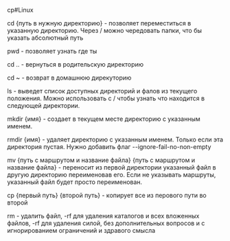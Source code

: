 cp#Linux


cd {путь в нужную директорию} - позволяет переместиться в указанную директорию. Через / можно чередовать папки, что бы указать абсолютный путь

pwd - позволяет узнать где ты

cd .. - вернуться в родительскую директорию

cd ~ - возврат в домашнюю дирекуторию

ls - выведет список доступных директорий и фалов из текущего положения. 
Можно использовать с / чтобы узнать что находится в следующей директории.

mkdir {имя} - создает в текущем месте директорию с указанным именем.

rmdir {имя}  - удаляет директорию с указанным именем. Только если эта директория пустая.
Нужно добавить флаг --ignore-fail-no-non-empty

mv {путь с маршрутом и название файла} {путь с маршрутом и название файла} - переносит из первой директории указанный файл в другую директорию переименовав его. Если не указывать маршруты, указанный файл будет просто переименован.

сp {первый путь} {второй путь} - копирует все из перового пути во второй

rm - удалить файл, -rf для удаления каталогов и всех вложенных файлов, -rf для удаления силой, без дополнительных вопросов и с игнорированием ограничений и здравого смысла